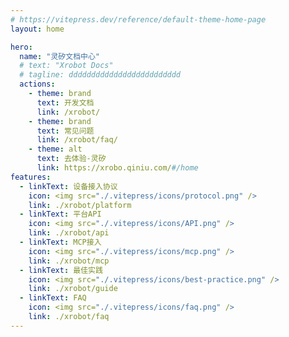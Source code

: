 ```yaml
---
# https://vitepress.dev/reference/default-theme-home-page
layout: home

hero:
  name: "灵矽文档中心"
  # text: "Xrobot Docs"
  # tagline: ddddddddddddddddddddddddd
  actions:
    - theme: brand
      text: 开发文档
      link: /xrobot/
    - theme: brand
      text: 常见问题
      link: /xrobot/faq/
    - theme: alt
      text: 去体验-灵矽
      link: https://xrobo.qiniu.com/#/home
features:
  - linkText: 设备接入协议
    icon: <img src="./.vitepress/icons/protocol.png" />
    link: ./xrobot/platform
  - linkText: 平台API
    icon: <img src="./.vitepress/icons/API.png" />
    link: ./xrobot/api
  - linkText: MCP接入
    icon: <img src="./.vitepress/icons/mcp.png" />
    link: ./xrobot/mcp
  - linkText: 最佳实践
    icon: <img src="./.vitepress/icons/best-practice.png" />
    link: ./xrobot/guide
  - linkText: FAQ
    icon: <img src="./.vitepress/icons/faq.png" />
    link: ./xrobot/faq
---
```

